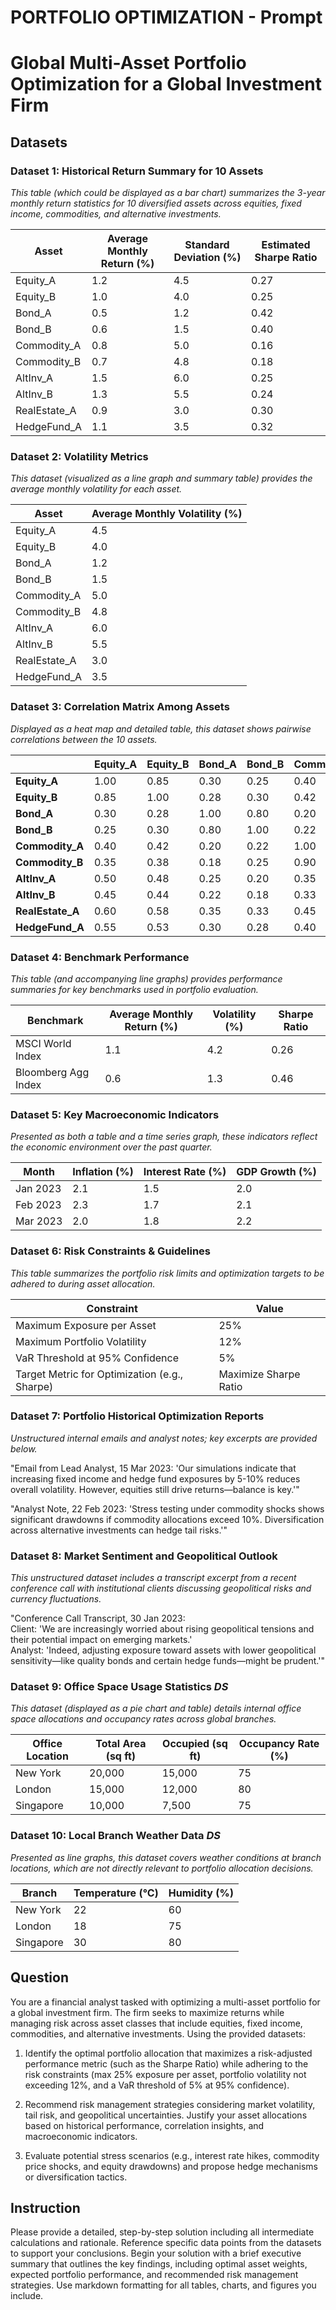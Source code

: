 # PORTFOLIO OPTIMIZATION - Prompt

# Global Multi-Asset Portfolio Optimization for a Global Investment Firm

## Datasets

### Dataset 1: Historical Return Summary for 10 Assets
*This table (which could be displayed as a bar chart) summarizes the 3-year monthly return statistics for 10 diversified assets across equities, fixed income, commodities, and alternative investments.*

| Asset         | Average Monthly Return (%) | Standard Deviation (%) | Estimated Sharpe Ratio |
|---------------|----------------------------|------------------------|------------------------|
| Equity_A      | 1.2                        | 4.5                    | 0.27                   |
| Equity_B      | 1.0                        | 4.0                    | 0.25                   |
| Bond_A        | 0.5                        | 1.2                    | 0.42                   |
| Bond_B        | 0.6                        | 1.5                    | 0.40                   |
| Commodity_A   | 0.8                        | 5.0                    | 0.16                   |
| Commodity_B   | 0.7                        | 4.8                    | 0.18                   |
| AltInv_A      | 1.5                        | 6.0                    | 0.25                   |
| AltInv_B      | 1.3                        | 5.5                    | 0.24                   |
| RealEstate_A  | 0.9                        | 3.0                    | 0.30                   |
| HedgeFund_A   | 1.1                        | 3.5                    | 0.32                   |

### Dataset 2: Volatility Metrics
*This dataset (visualized as a line graph and summary table) provides the average monthly volatility for each asset.*

| Asset         | Average Monthly Volatility (%) |
|---------------|-------------------------------|
| Equity_A      | 4.5                           |
| Equity_B      | 4.0                           |
| Bond_A        | 1.2                           |
| Bond_B        | 1.5                           |
| Commodity_A   | 5.0                           |
| Commodity_B   | 4.8                           |
| AltInv_A      | 6.0                           |
| AltInv_B      | 5.5                           |
| RealEstate_A  | 3.0                           |
| HedgeFund_A   | 3.5                           |

### Dataset 3: Correlation Matrix Among Assets
*Displayed as a heat map and detailed table, this dataset shows pairwise correlations between the 10 assets.*

|                | Equity_A | Equity_B | Bond_A | Bond_B | Commodity_A | Commodity_B | AltInv_A | AltInv_B | RealEstate_A | HedgeFund_A |
|----------------|----------|----------|--------|--------|-------------|-------------|----------|----------|--------------|-------------|
| **Equity_A**      | 1.00     | 0.85     | 0.30   | 0.25   | 0.40        | 0.35        | 0.50     | 0.45     | 0.60         | 0.55        |
| **Equity_B**      | 0.85     | 1.00     | 0.28   | 0.30   | 0.42        | 0.38        | 0.48     | 0.44     | 0.58         | 0.53        |
| **Bond_A**        | 0.30     | 0.28     | 1.00   | 0.80   | 0.20        | 0.18        | 0.25     | 0.22     | 0.35         | 0.30        |
| **Bond_B**        | 0.25     | 0.30     | 0.80   | 1.00   | 0.22        | 0.25        | 0.20     | 0.18     | 0.33         | 0.28        |
| **Commodity_A**   | 0.40     | 0.42     | 0.20   | 0.22   | 1.00        | 0.90        | 0.35     | 0.33     | 0.45         | 0.40        |
| **Commodity_B**   | 0.35     | 0.38     | 0.18   | 0.25   | 0.90        | 1.00        | 0.30     | 0.28     | 0.43         | 0.38        |
| **AltInv_A**      | 0.50     | 0.48     | 0.25   | 0.20   | 0.35        | 0.30        | 1.00     | 0.85     | 0.40         | 0.45        |
| **AltInv_B**      | 0.45     | 0.44     | 0.22   | 0.18   | 0.33        | 0.28        | 0.85     | 1.00     | 0.38         | 0.42        |
| **RealEstate_A**  | 0.60     | 0.58     | 0.35   | 0.33   | 0.45        | 0.43        | 0.40     | 0.38     | 1.00         | 0.70        |
| **HedgeFund_A**   | 0.55     | 0.53     | 0.30   | 0.28   | 0.40        | 0.38        | 0.45     | 0.42     | 0.70         | 1.00        |

### Dataset 4: Benchmark Performance
*This table (and accompanying line graphs) provides performance summaries for key benchmarks used in portfolio evaluation.*

| Benchmark           | Average Monthly Return (%) | Volatility (%) | Sharpe Ratio |
|---------------------|----------------------------|----------------|--------------|
| MSCI World Index    | 1.1                        | 4.2            | 0.26         |
| Bloomberg Agg Index | 0.6                        | 1.3            | 0.46         |

### Dataset 5: Key Macroeconomic Indicators
*Presented as both a table and a time series graph, these indicators reflect the economic environment over the past quarter.*

| Month     | Inflation (%) | Interest Rate (%) | GDP Growth (%) |
|-----------|---------------|-------------------|----------------|
| Jan 2023  | 2.1           | 1.5               | 2.0            |
| Feb 2023  | 2.3           | 1.7               | 2.1            |
| Mar 2023  | 2.0           | 1.8               | 2.2            |

### Dataset 6: Risk Constraints & Guidelines
*This table summarizes the portfolio risk limits and optimization targets to be adhered to during asset allocation.*

| Constraint                                     | Value                              |
|------------------------------------------------|------------------------------------|
| Maximum Exposure per Asset                     | 25%                                |
| Maximum Portfolio Volatility                   | 12%                                |
| VaR Threshold at 95% Confidence                | 5%                                 |
| Target Metric for Optimization (e.g., Sharpe)  | Maximize Sharpe Ratio              |

### Dataset 7: Portfolio Historical Optimization Reports
*Unstructured internal emails and analyst notes; key excerpts are provided below.*

"Email from Lead Analyst, 15 Mar 2023: 'Our simulations indicate that increasing fixed income and hedge fund exposures by 5-10% reduces overall volatility. However, equities still drive returns—balance is key.'"

"Analyst Note, 22 Feb 2023: 'Stress testing under commodity shocks shows significant drawdowns if commodity allocations exceed 10%. Diversification across alternative investments can hedge tail risks.'"

### Dataset 8: Market Sentiment and Geopolitical Outlook
*This unstructured dataset includes a transcript excerpt from a recent conference call with institutional clients discussing geopolitical risks and currency fluctuations.*

"Conference Call Transcript, 30 Jan 2023:  
Client: 'We are increasingly worried about rising geopolitical tensions and their potential impact on emerging markets.'  
Analyst: 'Indeed, adjusting exposure toward assets with lower geopolitical sensitivity—like quality bonds and certain hedge funds—might be prudent.'"

### Dataset 9: Office Space Usage Statistics *DS*
*This dataset (displayed as a pie chart and table) details internal office space allocations and occupancy rates across global branches.*

| Office Location | Total Area (sq ft) | Occupied (sq ft) | Occupancy Rate (%) |
|-----------------|--------------------|------------------|--------------------|
| New York        | 20,000             | 15,000           | 75                 |
| London          | 15,000             | 12,000           | 80                 |
| Singapore       | 10,000             | 7,500            | 75                 |

### Dataset 10: Local Branch Weather Data *DS*
*Presented as line graphs, this dataset covers weather conditions at branch locations, which are not directly relevant to portfolio allocation decisions.*

| Branch    | Temperature (°C) | Humidity (%) |
|-----------|------------------|--------------|
| New York  | 22               | 60           |
| London    | 18               | 75           |
| Singapore | 30               | 80           |

## Question
You are a financial analyst tasked with optimizing a multi-asset portfolio for a global investment firm. The firm seeks to maximize returns while managing risk across asset classes that include equities, fixed income, commodities, and alternative investments. Using the provided datasets:

1. Identify the optimal portfolio allocation that maximizes a risk-adjusted performance metric (such as the Sharpe Ratio) while adhering to the risk constraints (max 25% exposure per asset, portfolio volatility not exceeding 12%, and a VaR threshold of 5% at 95% confidence).

2. Recommend risk management strategies considering market volatility, tail risk, and geopolitical uncertainties. Justify your asset allocations based on historical performance, correlation insights, and macroeconomic indicators.

3. Evaluate potential stress scenarios (e.g., interest rate hikes, commodity price shocks, and equity drawdowns) and propose hedge mechanisms or diversification tactics.

## Instruction
Please provide a detailed, step-by-step solution including all intermediate calculations and rationale. Reference specific data points from the datasets to support your conclusions. Begin your solution with a brief executive summary that outlines the key findings, including optimal asset weights, expected portfolio performance, and recommended risk management strategies. Use markdown formatting for all tables, charts, and figures you include.
